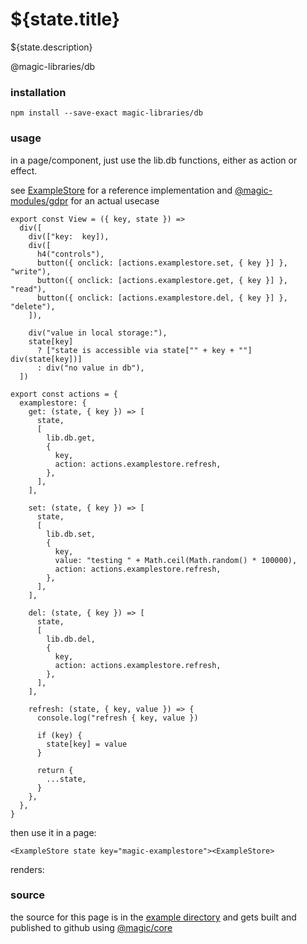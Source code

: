 # ${state.title}

${state.description}

<GitBadges>@magic-libraries/db</GitBadges>

### installation

`npm install --save-exact magic-libraries/db`

### usage

in a page/component, just use the lib.db functions, either as action or effect.

see [ExampleStore](https://github.com/magic-libraries/db/tree/master/example/assets/ExampleStore)
for a reference implementation and
[@magic-modules/gdpr](https://github.com/magic-modules/gdpr)
for an actual usecase

```
export const View = ({ key, state }) =>
  div([
    div(["key:  key]),
    div([
      h4("controls"),
      button({ onclick: [actions.examplestore.set, { key }] }, "write"),
      button({ onclick: [actions.examplestore.get, { key }] }, "read"),
      button({ onclick: [actions.examplestore.del, { key }] }, "delete"),
    ]),

    div("value in local storage:"),
    state[key]
      ? ["state is accessible via state["" + key + ""] div(state[key])]
      : div("no value in db"),
  ])

export const actions = {
  examplestore: {
    get: (state, { key }) => [
      state,
      [
        lib.db.get,
        {
          key,
          action: actions.examplestore.refresh,
        },
      ],
    ],

    set: (state, { key }) => [
      state,
      [
        lib.db.set,
        {
          key,
          value: "testing " + Math.ceil(Math.random() * 100000),
          action: actions.examplestore.refresh,
        },
      ],
    ],

    del: (state, { key }) => [
      state,
      [
        lib.db.del,
        {
          key,
          action: actions.examplestore.refresh,
        },
      ],
    ],

    refresh: (state, { key, value }) => {
      console.log("refresh { key, value })

      if (key) {
        state[key] = value
      }

      return {
        ...state,
      }
    },
  },
}
```

then use it in a page:

`<ExampleStore state key="magic-examplestore"><ExampleStore>`

renders:

<ExampleStore state key="magic-examplestore"></ExampleStore>

### source

the source for this page is in the
[example directory](https://github.com/magic-libraries/db/tree/master/example)
and gets built and published to github using
[@magic/core](https://github.com/magic/core)
